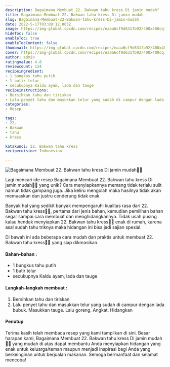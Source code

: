 ```yaml
---
description: Bagaimana Membuat 22. Bakwan tahu kress Di jamin mudah"
title: Bagaimana Membuat 22. Bakwan tahu kress Di jamin mudah
slug: Bagaimana-Membuat-22-Bakwan-tahu-kress-Di-jamin-mudah
date: 2022-5-17T03:09:12.063Z
image: https://img-global.cpcdn.com/recipes/eaaa6cf9d631fb92/400x400cq70/photo.jpg
hideToc: false
enableToc: true
enableTocContent: false
thumbnail: https://img-global.cpcdn.com/recipes/eaaa6cf9d631fb92/400x400cq70/photo.jpg
cover: https://img-global.cpcdn.com/recipes/eaaa6cf9d631fb92/400x400cq70/photo.jpg
author: admin
ratingvalue: 4.8
reviewcount: 124
recipeingredient:
- 1 bungkus tahu putih
- 1 butir telur
- secukupnya Kaldu ayam, lada dan tauge
recipeinstructions:
- Bersihkan tahu dan tiriskan
- Lalu penyet tahu dan masukkan telur yang sudah di campur dengan lada bubuk. Masukkan tauge. Lalu goreng. Angkat. Hidangkan
categories:
- Resep

tags:
- 22.
- Bakwan
- tahu
- kress

katakunci: 22. Bakwan tahu kress
recipecuisine: Indonesian

---
```


![Bagaimana Membuat 22. Bakwan tahu kress Di jamin mudah👩‍🍳](https://img-global.cpcdn.com/recipes/eaaa6cf9d631fb92/400x400cq70/photo.jpg)

Lagi mencari ide resep Bagaimana Membuat 22. Bakwan tahu kress Di jamin mudah👩‍🍳 yang unik? Cara menyiapkannya memang tidak terlalu sulit namun tidak gampang juga. Jika keliru mengolah maka hasilnya tidak akan memuaskan dan justru cenderung tidak enak.

Banyak hal yang sedikit banyak mempengaruhi kualitas rasa dari 22. Bakwan tahu kress👩‍🍳, pertama dari jenis bahan, kemudian pemilihan bahan segar sampai cara membuat dan menghidangkannya. Tidak usah pusing kalau hendak menyiapkan 22. Bakwan tahu kress👩‍🍳 enak di rumah, karena asal sudah tahu triknya maka hidangan ini bisa jadi sajian spesial.

Di bawah ini ada beberapa cara mudah dan praktis untuk membuat 22. Bakwan tahu kress👩‍🍳 yang siap dikreasikan.

<!--inarticleads1-->

#### Bahan-bahan :

- 1 bungkus tahu putih
- 1 butir telur
- secukupnya Kaldu ayam, lada dan tauge

<!--inarticleads2-->

#### Langkah-langkah membuat :

1. Bersihkan tahu dan tiriskan
1. Lalu penyet tahu dan masukkan telur yang sudah di campur dengan lada bubuk. Masukkan tauge. Lalu goreng. Angkat. Hidangkan

#### Penutup

Terima kasih telah membaca resep yang kami tampilkan di sini. Besar harapan kami, Bagaimana Membuat 22. Bakwan tahu kress Di jamin mudah👩‍🍳 yang mudah di atas dapat membantu Anda menyiapkan hidangan yang enak untuk keluarga/teman maupun menjadi inspirasi bagi Anda yang berkeinginan untuk berjualan makanan. Semoga bermanfaat dan selamat mencoba!